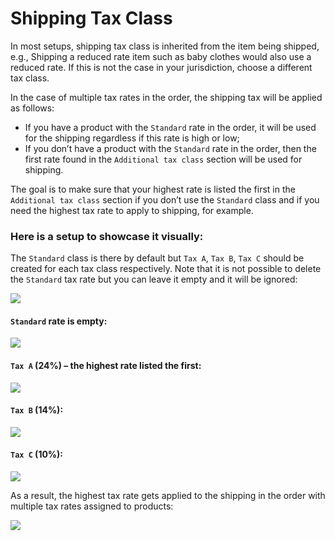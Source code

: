 # Shipping Tax Class

In most setups, shipping tax class is inherited from the item being shipped, e.g., Shipping a reduced rate item such as baby clothes would also use a reduced rate. If this is not the case in your jurisdiction, choose a different tax class.

In the case of multiple tax rates in the order, the shipping tax will be applied as follows:

* If you have a product with the `Standard` rate in the order, it will be used for the shipping regardless if this rate is high or low;
* If you don’t have a product with the `Standard` rate in the order, then the first rate found in the `Additional tax class` section will be used for shipping.

The goal is to make sure that your highest rate is listed the first in the `Additional tax class` section if you don’t use the `Standard` class and if you need the highest tax rate to apply to shipping, for example.

### Here is a setup to showcase it visually:

The `Standard` class is there by default but `Tax A`, `Tax B`, `Tax C` should be created for each tax class respectively. Note that it is not possible to delete the `Standard` tax rate but you can leave it empty and it will be ignored:

![](https://docs.woocommerce.com/wp-content/uploads/2013/02/1.jpg?w=471)

#### `Standard` rate is empty:

![](https://docs.woocommerce.com/wp-content/uploads/2013/02/2.png?w=550)

#### `Tax A` \(24%\) – the highest rate listed the first:

![](https://docs.woocommerce.com/wp-content/uploads/2013/02/3.png?w=550)

#### `Tax B` \(14%\):

![](https://docs.woocommerce.com/wp-content/uploads/2013/02/4.png?w=550)

#### `Tax C` \(10%\):

![](https://docs.woocommerce.com/wp-content/uploads/2013/02/5.png?w=550)

As a result, the highest tax rate gets applied to the shipping in the order with multiple tax rates assigned to products:

![](https://docs.woocommerce.com/wp-content/uploads/2013/02/6.jpg?w=550)

